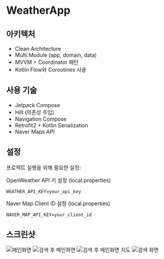 # WeatherApp

## 아키텍처
- Clean Architecture
- Multi Module (app, domain, data)
- MVVM + Coordinator 패턴
- Kotlin Flow와 Coroutines 사용

## 사용 기술

- Jetpack Compose
- Hilt (의존성 주입)
- Navigation Compose
- Retrofit2 + Kotlin Serialization
- Naver Maps API

## 설정
프로젝트 실행을 위해 필요한 설정:

OpenWeather API 키 설정 (local.properties)
~~~
WEATHER_API_KEY=your_api_key
~~~
Naver Map Client ID 설정 (local.properties)
~~~
NAVER_MAP_API_KEY=your_client_id
~~~

## 스크린샷

![메인화면](https://github.com/Hoseong-Ryu/WeatherApp/blob/master/image/img.png?raw=true)
![검색 후 메인화면](https://github.com/Hoseong-Ryu/WeatherApp/blob/master/image/img_1.png?raw=true)
![검색 후 메인화면 지도](https://github.com/Hoseong-Ryu/WeatherApp/blob/master/image/img_2.png?raw=true)
![검색 화면](https://github.com/Hoseong-Ryu/WeatherApp/blob/master/image/img_3.png?raw=true)